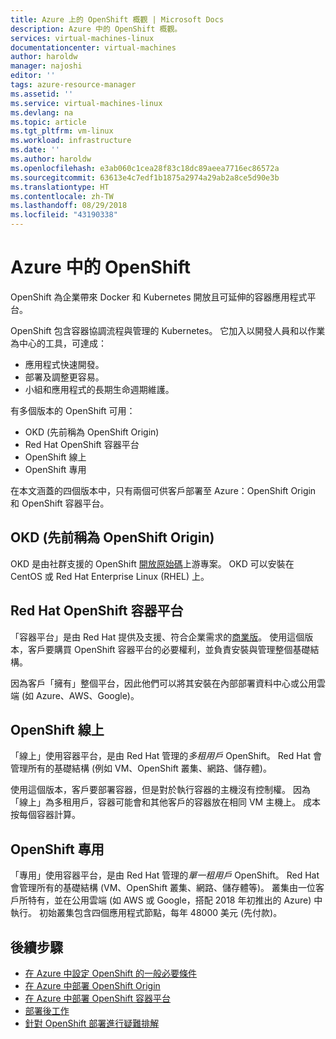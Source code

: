 ```yaml
---
title: Azure 上的 OpenShift 概觀 | Microsoft Docs
description: Azure 中的 OpenShift 概觀。
services: virtual-machines-linux
documentationcenter: virtual-machines
author: haroldw
manager: najoshi
editor: ''
tags: azure-resource-manager
ms.assetid: ''
ms.service: virtual-machines-linux
ms.devlang: na
ms.topic: article
ms.tgt_pltfrm: vm-linux
ms.workload: infrastructure
ms.date: ''
ms.author: haroldw
ms.openlocfilehash: e3ab060c1cea28f83c18dc89aeea7716ec86572a
ms.sourcegitcommit: 63613e4c7edf1b1875a2974a29ab2a8ce5d90e3b
ms.translationtype: HT
ms.contentlocale: zh-TW
ms.lasthandoff: 08/29/2018
ms.locfileid: "43190338"
---
```

# <a name="openshift-in-azure"></a>Azure 中的 OpenShift

OpenShift 為企業帶來 Docker 和 Kubernetes 開放且可延伸的容器應用程式平台。  

OpenShift 包含容器協調流程與管理的 Kubernetes。 它加入以開發人員和以作業為中心的工具，可達成：

- 應用程式快速開發。
- 部署及調整更容易。
- 小組和應用程式的長期生命週期維護。

有多個版本的 OpenShift 可用：

- OKD (先前稱為 OpenShift Origin)
- Red Hat OpenShift 容器平台
- OpenShift 線上
- OpenShift 專用

在本文涵蓋的四個版本中，只有兩個可供客戶部署至 Azure：OpenShift Origin 和 OpenShift 容器平台。

## <a name="okd-formerly-openshift-origin"></a>OKD (先前稱為 OpenShift Origin)

OKD 是由社群支援的 OpenShift [開放原始碼](https://www.okd.io/)上游專案。 OKD 可以安裝在 CentOS 或 Red Hat Enterprise Linux (RHEL) 上。

## <a name="openshift-container-platform"></a>Red Hat OpenShift 容器平台

「容器平台」是由 Red Hat 提供及支援、符合企業需求的[商業版](https://www.openshift.com)。 使用這個版本，客戶要購買 OpenShift 容器平台的必要權利，並負責安裝與管理整個基礎結構。

因為客戶「擁有」整個平台，因此他們可以將其安裝在內部部署資料中心或公用雲端 (如 Azure、AWS、Google)。

## <a name="openshift-online"></a>OpenShift 線上

「線上」使用容器平台，是由 Red Hat 管理的*多租用戶* OpenShift。 Red Hat 會管理所有的基礎結構 (例如 VM、OpenShift 叢集、網路、儲存體)。 

使用這個版本，客戶要部署容器，但是對於執行容器的主機沒有控制權。 因為「線上」為多租用戶，容器可能會和其他客戶的容器放在相同 VM 主機上。 成本按每個容器計算。

## <a name="openshift-dedicated"></a>OpenShift 專用

「專用」使用容器平台，是由 Red Hat 管理的*單一租用戶* OpenShift。 Red Hat 會管理所有的基礎結構 (VM、OpenShift 叢集、網路、儲存體等)。 叢集由一位客戶所特有，並在公用雲端 (如 AWS 或 Google，搭配 2018 年初推出的 Azure) 中執行。 初始叢集包含四個應用程式節點，每年 48000 美元 (先付款)。

## <a name="next-steps"></a>後續步驟

- [在 Azure 中設定 OpenShift 的一般必要條件](./openshift-prerequisites.md)
- [在 Azure 中部署 OpenShift Origin](./openshift-origin.md)
- [在 Azure 中部署 OpenShift 容器平台](./openshift-container-platform.md)
- [部署後工作](./openshift-post-deployment.md)
- [針對 OpenShift 部署進行疑難排解](./openshift-troubleshooting.md)
